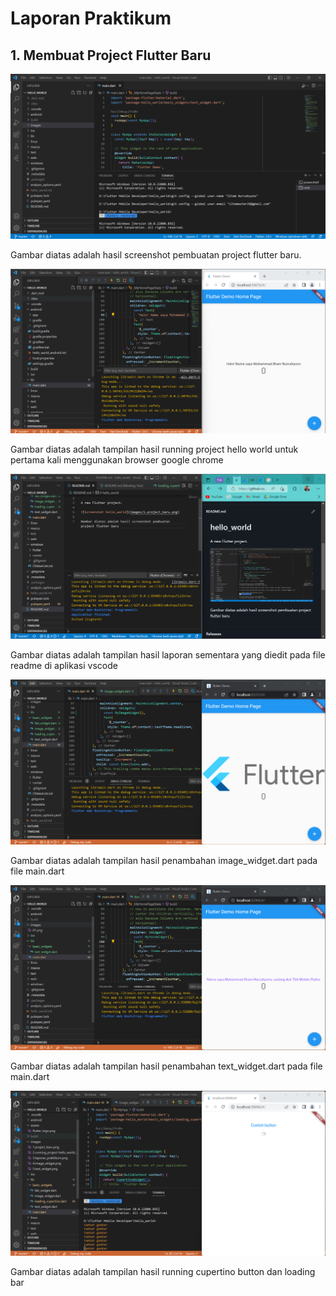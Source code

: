 # **Laporan Praktikum**

## 1. Membuat Project Flutter Baru
![Screenshot hello_world](images/1.project_baru.png)

Gambar diatas adalah hasil screenshot pembuatan project flutter baru.<br>

![Screenshot hello_world](images/2.running_project-hello_world.png)

Gambar diatas adalah tampilan hasil running project hello world untuk pertama kali menggunakan browser google chrome

![Screenshot hello_world](images/3.laporan_praktikum.png)

Gambar diatas adalah tampilan hasil laporan sementara yang diedit pada file readme di aplikasi vscode

![Screenshot hello_world](images/4.image_widget.png)

Gambar diatas adalah tampilan hasil penambahan image_widget.dart pada file main.dart

![Screenshot hello_world](images/5.text_widget.png)

Gambar diatas adalah tampilan hasil penambahan text_widget.dart pada file main.dart

![Screenshot hello_world](images/6.cupertinobutton_loadingbar.png)

Gambar diatas adalah tampilan hasil running cupertino button dan loading bar